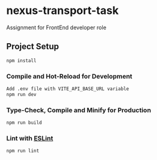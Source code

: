 # nexus-transport-task

Assignment for FrontEnd developer role

## Project Setup

```sh
npm install
```

### Compile and Hot-Reload for Development

```sh
Add .env file with VITE_API_BASE_URL variable
npm run dev
```

### Type-Check, Compile and Minify for Production

```sh
npm run build
```

### Lint with [ESLint](https://eslint.org/)

```sh
npm run lint
```
